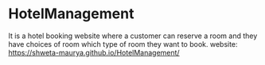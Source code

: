 # HotelManagement
It is a hotel booking website where a customer can reserve a room and they have choices of room which type of room they want to book.
website: https://shweta-maurya.github.io/HotelManagement/
